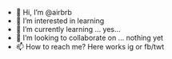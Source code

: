 - 👋 Hi, I’m @airbrb
- 👀 I’m interested in learning
- 🌱 I’m currently learning ... yes...
- 💞️ I’m looking to collaborate on ... nothing yet
- 📫 How to reach me? Here works ig or fb/twt

<!---
airbrb/airbrb is a ✨ special ✨ repository because its `README.md` (this file) appears on your GitHub profile.
You can click the Preview link to take a look at your changes.
--->
